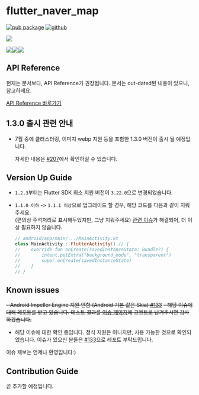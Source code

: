 # flutter_naver_map

[![pub package](https://img.shields.io/pub/v/flutter_naver_map.svg?color=4285F4)](https://pub.dev/packages/flutter_naver_map)
[![github](https://img.shields.io/github/stars/note11g/flutter_naver_map)](https://github.com/note11g/flutter_naver_map)

<a href="https://note11.dev/flutter_naver_map" alt="go to documentation page"><img src="https://github.com/note11g/flutter_naver_map/assets/67783062/72307493-2498-4e29-b6a4-232e0db8a05b"/></a>


<a href="https://note11.dev/flutter_naver_map" alt="go to documentation page"><img src="https://github.com/note11g/flutter_naver_map/assets/67783062/f3c9c433-0a45-4d35-95b6-3baf753878e0"/></a><a href="https://github.com/note11g/flutter_naver_map/issues" alt="go to github issue page"><img src="https://github.com/note11g/flutter_naver_map/assets/67783062/89efa17d-bf96-413d-b910-0f38e9c36c3f"/></a><a href="https://github.com/users/note11g/projects/2/views/2" alt="go to issue tracker page"><img src="https://github.com/note11g/flutter_naver_map/assets/67783062/4bb00306-85e6-4e4d-9329-6129d6f344f6"/></a>

## API Reference

현재는 문서보다, API Reference가 권장됩니다. 문서는 out-dated된 내용이 있으니, 참고하세요.

[API Reference 바로가기](https://pub.dev/documentation/flutter_naver_map/latest/)

## 1.3.0 출시 관련 안내

- 7월 중에 클러스터링, 이미지 webp 지원 등을 포함한 1.3.0 버전이 출시 될 예정입니다.

  자세한 내용은 [#207](https://github.com/note11g/flutter_naver_map/issues/207)에서 확인하실 수 있습니다.

## Version Up Guide

- `1.2.3`부터는 Flutter SDK 최소 지원 버전이 `3.22.0`으로 변경되었습니다. 

- `1.1.0 이하` -> `1.1.1 이상`으로 업그레이드 할 경우, 해당 코드를 다음과 같이 지워주세요.<br>(편의상 주석처리로 표시해두었지만, 그냥 지워주세요)
    [관련 이슈](https://github.com/note11g/flutter_naver_map/issues/56)가 해결되어, 더 이상 필요하지 않습니다.

    ```kotlin 
    // android/app/main/.../MainActivity.kt
    class MainActivity : FlutterActivity() // {
    //    override fun onCreate(savedInstanceState: Bundle?) {
    //        intent.putExtra("background_mode", "transparent")
    //        super.onCreate(savedInstanceState)
    //    }
    // }
    ```

## Known issues

~~- Android Impeller Engine 지원 안함 (Android 기본 값은 Skia) [#133](https://github.com/note11g/flutter_naver_map/issues/133)~~
  ~~- 해당 이슈에 대해 레포트를 받고 있습니다. 테스트 결과를 [이슈 페이지](https://github.com/note11g/flutter_naver_map/issues/133)에 코멘트로 남겨주시면 감사하겠습니다.~~
  - 해당 이슈에 대한 확인 중입니다. 정식 지원은 아니지만, 사용 가능한 것으로 확인되었습니다. 이슈가 있으신 분들은 [#133](https://github.com/note11g/flutter_naver_map/issues/133)으로 레포트 부탁드립니다.

이슈 제보는 언제나 환영입니다:)

## Contribution Guide

곧 추가할 예정입니다.